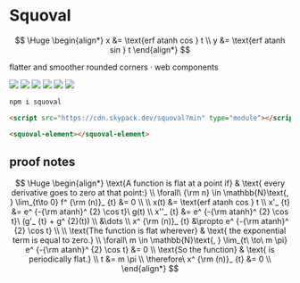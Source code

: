 # Squoval

$$
\Huge
\begin{align*}
  x &= \text{erf atanh cos } t \\
  y &= \text{erf atanh sin } t
\end{align*}
$$

flatter and smoother rounded corners · web components

[![](https://img.shields.io/npm/v/squoval?style=for-the-badge&logo=npm&color=CB3837&labelColor=000&label)](https://www.npmjs.com/package/squoval)
[![](https://img.shields.io/badge/-html-e44d26?logo=html5&style=for-the-badge&labelColor=000)](./index.html)
[![](https://img.shields.io/badge/-CC%20BY--ND%204.0-f8722a?logo=creativecommons&style=for-the-badge&labelColor=000)](https://domrally.github.io/squoval)
[![](https://img.shields.io/badge/-prettier-f8bc45?style=for-the-badge&logo=prettier&labelColor=000)](./.prettierrc.js)
[![](https://img.shields.io/npm/l/squoval?style=for-the-badge&logo=opensourceinitiative&labelColor=000&label)](./LICENSE)
[![](https://img.shields.io/badge/-eslint-4B32C3?logo=eslint&style=for-the-badge&logoColor=4B32C3&labelColor=000)](./.eslintrc.json)

```sh
npm i squoval
```

```html
<script src="https://cdn.skypack.dev/squoval?min" type="module"></script>
```

```html
<squoval-element></squoval-element>
```

## proof notes

$$
\Huge
\begin{align*}
\text{A function is flat at a point if} & \text{ every derivative goes to zero at that point:} \\
\forall\ {\rm n} \in \mathbb{N}\text{, } \lim_{t\to 0} f^ {\rm (n)}_ {t} &= 0 \\
\\
x(t)     &= \text{erf atanh cos } t \\ 
x'_ {t}  &= e^ {-{\rm atanh}^ {2} \cos t}\ g(t) \\
x''_ {t} &= e^ {-{\rm atanh}^ {2} \cos t}\ (g'_ {t} + g^ {2}(t)) \\
&\dots \\
x^ {\rm (n)}_ {t} &\propto e^ {-{\rm atanh}^ {2} \cos t} \\
\\
\text{The function is flat wherever} & \text{ the exponential term is equal to zero.} \\
\forall\ m \in \mathbb{N}\text{, } \lim_{t\ \to\ m \pi} e^ {-{\rm atanh}^ {2} \cos t} &= 0 \\
\text{So the function} & \text{ is periodically flat.} \\
t &= m \pi \\
\therefore\ x^ {\rm (n)}_ {t} &= 0 \\
\end{align*}
$$
